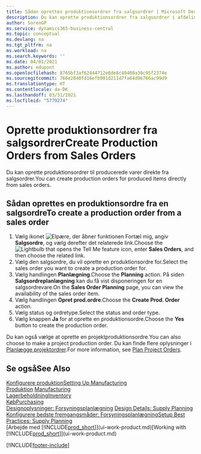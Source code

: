 ```yaml
---
title: Sådan oprettes produktionsordrer fra salgsordrer | Microsoft Docs
description: Du kan oprette produktionsordrer fra salgsordrer i afdelingen Salg & marketing.
author: SorenGP
ms.service: dynamics365-business-central
ms.topic: conceptual
ms.devlang: na
ms.tgt_pltfrm: na
ms.workload: na
ms.search.keywords: ''
ms.date: 04/01/2021
ms.author: edupont
ms.openlocfilehash: 8765bf3af62444712e8de8c40408a30c95f2374e
ms.sourcegitcommit: 766e2840fd16efb901d211d7fa64d96766ac99d9
ms.translationtype: HT
ms.contentlocale: da-DK
ms.lasthandoff: 03/31/2021
ms.locfileid: "5779274"
---
```

# <a name="create-production-orders-from-sales-orders"></a><span data-ttu-id="137b7-103">Oprette produktionsordrer fra salgsordrer</span><span class="sxs-lookup"><span data-stu-id="137b7-103">Create Production Orders from Sales Orders</span></span>
<span data-ttu-id="137b7-104">Du kan oprette produktionsordrer til producerede varer direkte fra salgsordrer.</span><span class="sxs-lookup"><span data-stu-id="137b7-104">You can create production orders for produced items directly from sales orders.</span></span>  

## <a name="to-create-a-production-order-from-a-sales-order"></a><span data-ttu-id="137b7-105">Sådan oprettes en produktionsordre fra en salgsordre</span><span class="sxs-lookup"><span data-stu-id="137b7-105">To create a production order from a sales order</span></span>  

1.  <span data-ttu-id="137b7-106">Vælg ikonet ![Elpære, der åbner funktionen Fortæl mig](media/ui-search/search_small.png "Fortæl mig, hvad du vil foretage dig"), angiv **Salgsordre**, og vælg derefter det relaterede link.</span><span class="sxs-lookup"><span data-stu-id="137b7-106">Choose the ![Lightbulb that opens the Tell Me feature](media/ui-search/search_small.png "Tell me what you want to do") icon, enter **Sales Orders**, and then choose the related link.</span></span>  
2.  <span data-ttu-id="137b7-107">Vælg den salgsordre, du vil oprette en produktionsordre for.</span><span class="sxs-lookup"><span data-stu-id="137b7-107">Select the sales order you want to create a production order for.</span></span>  
3.  <span data-ttu-id="137b7-108">Vælg handlingen **Planlægning**.</span><span class="sxs-lookup"><span data-stu-id="137b7-108">Choose the **Planning** action.</span></span> <span data-ttu-id="137b7-109">På siden **Salgsordreplanlægning** kan du få vist disponeringen for en salgsordrevare.</span><span class="sxs-lookup"><span data-stu-id="137b7-109">On the **Sales Order Planning** page, you can view the availability of the sales order item.</span></span>  
4.  <span data-ttu-id="137b7-110">Vælg handlingen **Opret prod.ordre**.</span><span class="sxs-lookup"><span data-stu-id="137b7-110">Choose the **Create Prod. Order** action.</span></span>  
5.  <span data-ttu-id="137b7-111">Vælg status og ordretype.</span><span class="sxs-lookup"><span data-stu-id="137b7-111">Select the status and order type.</span></span>  
6.  <span data-ttu-id="137b7-112">Vælg knappen **Ja** for at oprette en produktionsordre.</span><span class="sxs-lookup"><span data-stu-id="137b7-112">Choose the **Yes** button to create the production order.</span></span>

<span data-ttu-id="137b7-113">Du kan også vælge at oprette en projektproduktionsordre.</span><span class="sxs-lookup"><span data-stu-id="137b7-113">You can also choose to make a project production order.</span></span> <span data-ttu-id="137b7-114">Du kan finde flere oplysninger i [Planlægge projektordrer](production-how-to-plan-project-orders.md).</span><span class="sxs-lookup"><span data-stu-id="137b7-114">For more information, see [Plan Project Orders](production-how-to-plan-project-orders.md).</span></span>   

## <a name="see-also"></a><span data-ttu-id="137b7-115">Se også</span><span class="sxs-lookup"><span data-stu-id="137b7-115">See Also</span></span>  
[<span data-ttu-id="137b7-116">Konfigurere produktion</span><span class="sxs-lookup"><span data-stu-id="137b7-116">Setting Up Manufacturing</span></span>](production-configure-production-processes.md)  
<span data-ttu-id="137b7-117">[Produktion](production-manage-manufacturing.md)  </span><span class="sxs-lookup"><span data-stu-id="137b7-117">[Manufacturing](production-manage-manufacturing.md)  </span></span>  
[<span data-ttu-id="137b7-118">Lagerbeholdning</span><span class="sxs-lookup"><span data-stu-id="137b7-118">Inventory</span></span>](inventory-manage-inventory.md)  
[<span data-ttu-id="137b7-119">Køb</span><span class="sxs-lookup"><span data-stu-id="137b7-119">Purchasing</span></span>](purchasing-manage-purchasing.md)  
<span data-ttu-id="137b7-120">[Designoplysninger: Forsyningsplanlægning](design-details-supply-planning.md) </span><span class="sxs-lookup"><span data-stu-id="137b7-120">[Design Details: Supply Planning](design-details-supply-planning.md) </span></span>  
[<span data-ttu-id="137b7-121">Konfigurere bedste fremgangsmåder: Forsyningsplanlægning</span><span class="sxs-lookup"><span data-stu-id="137b7-121">Setup Best Practices: Supply Planning</span></span>](setup-best-practices-supply-planning.md)  
<span data-ttu-id="137b7-122">[Arbejde med [!INCLUDE[prod_short](includes/prod_short.md)]](ui-work-product.md)</span><span class="sxs-lookup"><span data-stu-id="137b7-122">[Working with [!INCLUDE[prod_short](includes/prod_short.md)]](ui-work-product.md)</span></span>


[!INCLUDE[footer-include](includes/footer-banner.md)]
